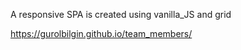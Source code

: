 A responsive SPA is created using vanilla_JS and grid


https://gurolbilgin.github.io/team_members/
